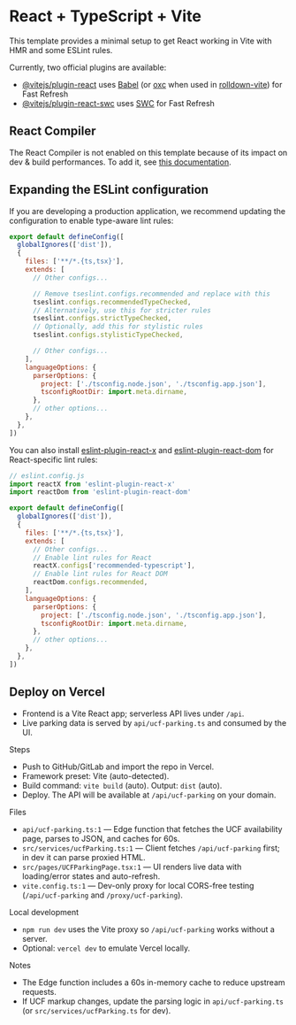 # React + TypeScript + Vite

This template provides a minimal setup to get React working in Vite with HMR and some ESLint rules.

Currently, two official plugins are available:

- [@vitejs/plugin-react](https://github.com/vitejs/vite-plugin-react/blob/main/packages/plugin-react) uses [Babel](https://babeljs.io/) (or [oxc](https://oxc.rs) when used in [rolldown-vite](https://vite.dev/guide/rolldown)) for Fast Refresh
- [@vitejs/plugin-react-swc](https://github.com/vitejs/vite-plugin-react/blob/main/packages/plugin-react-swc) uses [SWC](https://swc.rs/) for Fast Refresh

## React Compiler

The React Compiler is not enabled on this template because of its impact on dev & build performances. To add it, see [this documentation](https://react.dev/learn/react-compiler/installation).

## Expanding the ESLint configuration

If you are developing a production application, we recommend updating the configuration to enable type-aware lint rules:

```js
export default defineConfig([
  globalIgnores(['dist']),
  {
    files: ['**/*.{ts,tsx}'],
    extends: [
      // Other configs...

      // Remove tseslint.configs.recommended and replace with this
      tseslint.configs.recommendedTypeChecked,
      // Alternatively, use this for stricter rules
      tseslint.configs.strictTypeChecked,
      // Optionally, add this for stylistic rules
      tseslint.configs.stylisticTypeChecked,

      // Other configs...
    ],
    languageOptions: {
      parserOptions: {
        project: ['./tsconfig.node.json', './tsconfig.app.json'],
        tsconfigRootDir: import.meta.dirname,
      },
      // other options...
    },
  },
])
```

You can also install [eslint-plugin-react-x](https://github.com/Rel1cx/eslint-react/tree/main/packages/plugins/eslint-plugin-react-x) and [eslint-plugin-react-dom](https://github.com/Rel1cx/eslint-react/tree/main/packages/plugins/eslint-plugin-react-dom) for React-specific lint rules:

```js
// eslint.config.js
import reactX from 'eslint-plugin-react-x'
import reactDom from 'eslint-plugin-react-dom'

export default defineConfig([
  globalIgnores(['dist']),
  {
    files: ['**/*.{ts,tsx}'],
    extends: [
      // Other configs...
      // Enable lint rules for React
      reactX.configs['recommended-typescript'],
      // Enable lint rules for React DOM
      reactDom.configs.recommended,
    ],
    languageOptions: {
      parserOptions: {
        project: ['./tsconfig.node.json', './tsconfig.app.json'],
        tsconfigRootDir: import.meta.dirname,
      },
      // other options...
    },
  },
])
```

## Deploy on Vercel

- Frontend is a Vite React app; serverless API lives under `/api`.
- Live parking data is served by `api/ucf-parking.ts` and consumed by the UI.

Steps
- Push to GitHub/GitLab and import the repo in Vercel.
- Framework preset: Vite (auto-detected).
- Build command: `vite build` (auto). Output: `dist` (auto).
- Deploy. The API will be available at `/api/ucf-parking` on your domain.

Files
- `api/ucf-parking.ts:1` — Edge function that fetches the UCF availability page, parses to JSON, and caches for 60s.
- `src/services/ucfParking.ts:1` — Client fetches `/api/ucf-parking` first; in dev it can parse proxied HTML.
- `src/pages/UCFParkingPage.tsx:1` — UI renders live data with loading/error states and auto-refresh.
- `vite.config.ts:1` — Dev-only proxy for local CORS-free testing (`/api/ucf-parking` and `/proxy/ucf-parking`).

Local development
- `npm run dev` uses the Vite proxy so `/api/ucf-parking` works without a server.
- Optional: `vercel dev` to emulate Vercel locally.

Notes
- The Edge function includes a 60s in-memory cache to reduce upstream requests.
- If UCF markup changes, update the parsing logic in `api/ucf-parking.ts` (or `src/services/ucfParking.ts` for dev).
